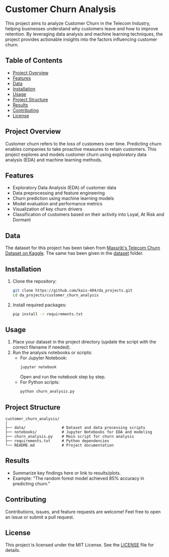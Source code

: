 # Customer Churn Analysis

This project aims to analyze Customer Churn in the Telecom Industry, helping businesses understand why customers leave and how to improve retention. By leveraging data analysis and machine learning techniques, the project provides actionable insights into the factors influencing customer churn.

## Table of Contents

- [Project Overview](#project-overview)
- [Features](#features)
- [Data](#data)
- [Installation](#installation)
- [Usage](#usage)
- [Project Structure](#project-structure)
- [Results](#results)
- [Contributing](#contributing)
- [License](#license)

## Project Overview

Customer churn refers to the loss of customers over time. Predicting churn enables companies to take proactive measures to retain customers. This project explores and models customer churn using exploratory data analysis (EDA) and machine learning methods.

## Features

- Exploratory Data Analysis (EDA) of customer data
- Data preprocessing and feature engineering
- Churn prediction using machine learning models
- Model evaluation and performance metrics
- Visualization of key churn drivers
- Classification of customers based on their activity into Loyal, At Risk and Dormant

## Data

The dataset for this project has been taken from [Massrib's Telecom Churn Dataset on Kaggle](https://www.kaggle.com/datasets/mnassrib/telecom-churn-datasets).
The same has been given in the [dataset](https://github.com/kaix-404/da_projects/tree/main/customer_churn_analysis/dataset) folder.

## Installation

1. Clone the repository:
    ```bash
    git clone https://github.com/kaix-404/da_projects.git
    cd da_projects/customer_churn_analysis
    ```
2. Install required packages:
    ```bash
    pip install -r requirements.txt
    ```

## Usage

1. Place your dataset in the project directory (update the script with the correct filename if needed).
2. Run the analysis notebooks or scripts:
    - For Jupyter Notebook:
        ```bash
        jupyter notebook
        ```
      Open and run the notebook step by step.
    - For Python scripts:
        ```bash
        python churn_analysis.py
        ```

## Project Structure

```
customer_churn_analysis/
│
├── data/                # Dataset and data processing scripts
├── notebooks/           # Jupyter Notebooks for EDA and modeling
├── churn_analysis.py    # Main script for churn analysis
├── requirements.txt     # Python dependencies
└── README.md            # Project documentation
```

## Results

- Summarize key findings here or link to results/plots.
- Example: "The random forest model achieved 85% accuracy in predicting churn."

## Contributing

Contributions, issues, and feature requests are welcome! Feel free to open an issue or submit a pull request.

## License

This project is licensed under the MIT License. See the [LICENSE](../LICENSE) file for details.
